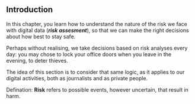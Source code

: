 ## Introduction
In this chapter, you learn how to understand the nature of the risk we face with digital data (**_risk assesment_**), so that we can make the right decisions about how best to stay safe.

Perhaps without realising, we take decisions based on risk analyses every day: you may chose  to lock your office doors when you leave in the evening, to deter thieves. 
<!--more-->

The idea of this section is to consider that same logic, as it applies to our digital activities, both as journalists and as private people.

Defination: **Risk** refers to possible events, however uncertain, that result in harm.